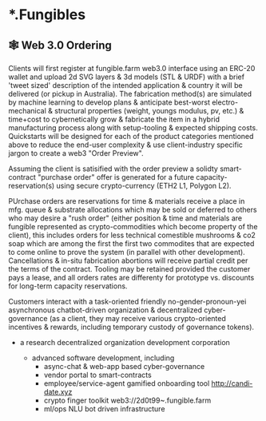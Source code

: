 # *.Fungibles


## 🕸️ Web 3.0 Ordering

 Clients will first register at fungible.farm web3.0 interface using an ERC-20 wallet and upload 2d SVG layers & 3d models (STL &amp; URDF) with a brief 'tweet sized' description of the intended application & country it will be delivered (or pickup in Australia).   The fabrication method(s) are simulated by machine learning to develop plans & anticipate best-worst electro-mechanical & structural properties (weight, youngs modulus, pv, etc.) & time+cost to cybernetically grow & fabricate the item in a hybrid manufacturing process along with setup-tooling & expected shipping costs.  Quickstarts will be designed for each of the product categories mentioned above to reduce the end-user complexity &amp; use client-industry specific jargon to create a web3 "Order Preview". 

 Assuming the client is satisified with the order preview a solidty smart-contract "purchase order" offer is generated for a future capacity-reservation(s) using secure crypto-currency (ETH2 L1, Polygon L2).  
 
 PUrchase orders are reservations for time & materials receive a place in mfg. queue & substrate allocations which may be sold or deferred to others who may desire a "rush order" (either position & time and materials are fungible represented as crypto-commodities which become property of the client), this includes orders for less technical comestible mushrooms & co2 soap which are among the first the first two commodites that are expected to come online to prove the system (in parallel with other development).  Cancellations & in-situ fabrication abortions will receive partial credit per the terms of the contract.  Tooling may be retained provided the customer pays a lease, and all orders rates are differenty for prototype vs. discounts for long-term capacity reservations. 

Customers interact with a task-oriented friendly no-gender-pronoun-yei asynchronous chatbot-driven organization &amp; decentralized cyber-governance (as a client, they may receive various crypto-oriented incentives & rewards, including temporary custody of governance tokens).  
 



* a research decentralized organization development corporation


    * advanced software development, including 
        * async-chat & web-app based cyber-governance
        * vendor portal to smart-contracts      
        * employee/service-agent gamified onboarding tool http://candi-date.xyz
        * crypto finger toolkit  web3://2d0t99~.fungible.farm
        * ml/ops NLU bot driven infrastructure

